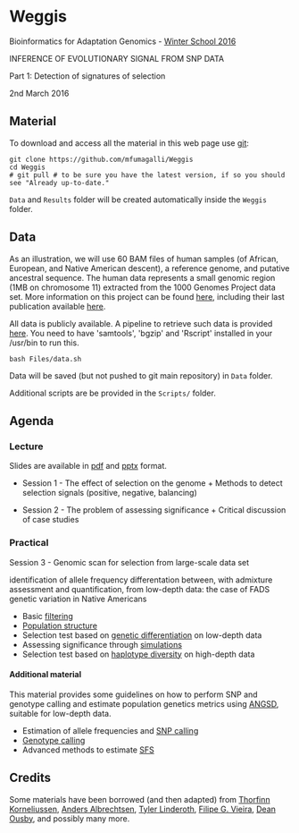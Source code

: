 # Weggis

Bioinformatics for Adaptation Genomics - [Winter School 2016](http://www.adaptation.ethz.ch/education/winter-school-2016.html)

INFERENCE OF EVOLUTIONARY SIGNAL FROM SNP DATA

Part 1: Detection of signatures of selection

2nd March 2016

## Material

To download and access all the material in this web page use [git](http://git-scm.com/):
```
git clone https://github.com/mfumagalli/Weggis
cd Weggis
# git pull # to be sure you have the latest version, if so you should see "Already up-to-date."
```
`Data` and `Results` folder will be created automatically inside the `Weggis` folder.

## Data

As an illustration, we will use 60 BAM files of human samples (of African, European, and Native American descent), a reference genome, and putative ancestral sequence.
The human data represents a small genomic region (1MB on chromosome 11) extracted from the 1000 Genomes Project data set.
More information on this project can be found [here](http://www.1000genomes.org/), including their last publication available [here](http://www.nature.com/nature/journal/v526/n7571/full/nature15393.html).

All data is publicly available.
A pipeline to retrieve such data is provided [here](https://github.com/mfumagalli/Weggis/blob/master/Files/data.md).
You need to have 'samtools', 'bgzip' and 'Rscript' installed in your /usr/bin to run this.
```
bash Files/data.sh
```
Data will be saved (but not pushed to git main repository) in `Data` folder.

Additional scripts are be provided in the `Scripts/` folder.

## Agenda

### Lecture

Slides are available in [pdf]() and [pptx]() format.

* Session 1 - The effect of selection on the genome + Methods to detect selection signals (positive, negative, balancing)

* Session 2 - The problem of assessing significance + Critical discussion of case studies

### Practical

Session 3 - Genomic scan for selection from large-scale data set

identification of allele frequency differentation between, with admixture assessment and quantification, from low-depth data: the case of FADS genetic variation in Native Americans

* Basic [filtering](https://github.com/mfumagalli/Weggis/blob/master/Files/filtering.md)
* [Population structure](https://github.com/mfumagalli/Weggis/blob/master/Files/explore.md)
* Selection test based on [genetic differentiation](https://github.com/mfumagalli/Weggis/blob/master/Files/selection.md) on low-depth data
* Assessing significance through [simulations](https://github.com/mfumagalli/Weggis/blob/master/Files/simulation.md)
* Selection test based on [haplotype diversity](https://github.com/mfumagalli/Weggis/blob/master/Files/deep.md) on high-depth data

#### Additional material

This material provides some guidelines on how to perform SNP and genotype calling and estimate population genetics metrics using [ANGSD](http://popgen.dk/wiki/index.php/ANGSD), suitable for low-depth data.

* Estimation of allele frequencies and [SNP calling](https://github.com/mfumagalli/WoodsHole/blob/master/Files/snpcall.md)
* [Genotype calling](https://github.com/mfumagalli/WoodsHole/blob/master/Files/genocall.md)
* Advanced methods to estimate [SFS](https://github.com/mfumagalli/WoodsHole/blob/master/Files/sfs.md)


## Credits

Some materials have been borrowed (and then adapted) from [Thorfinn Korneliussen](http://scholar.google.co.uk/citations?user=-YNWF4AAAAAJ&hl=en), [Anders Albrechtsen](http://popgen.dk/albrecht/web/WelcomePage.html), [Tyler Linderoth](http://scholar.google.com/citations?user=dTuxmzkAAAAJ&hl=en), [Filipe G. Vieira](http://scholar.google.com/citations?user=gvZmPNQAAAAJ&hl=en), [Dean Ousby](https://www.linkedin.com/in/deanousby), and possibly many more.






